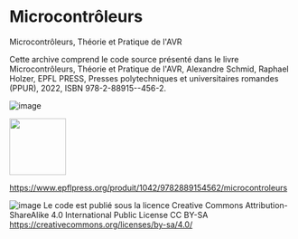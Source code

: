# Microcontrôleurs
 Microcontrôleurs, Théorie et Pratique de l'AVR

Cette archive comprend le code source présenté dans le livre Microcontrôleurs, Théorie et Pratique de l'AVR, Alexandre Schmid, Raphael Holzer, EPFL PRESS, Presses polytechniques et universitaires romandes (PPUR), 2022, ISBN 978-2-88915--456-2.

![image](https://user-images.githubusercontent.com/78604800/153439575-2d0b07d5-5a4a-453b-b9cc-104a31f464b3.png)

<img src="https://user-images.githubusercontent.com/78604800/153439575-2d0b07d5-5a4a-453b-b9cc-104a31f464b3.png" width="100" height="100">

https://www.epflpress.org/produit/1042/9782889154562/microcontroleurs


![image](https://user-images.githubusercontent.com/78604800/153439939-c8bcb1ed-862b-426f-826e-691711afbc99.png)
Le code est publié sous la licence Creative Commons Attribution-ShareAlike 4.0 International Public License CC BY-SA
https://creativecommons.org/licenses/by-sa/4.0/


